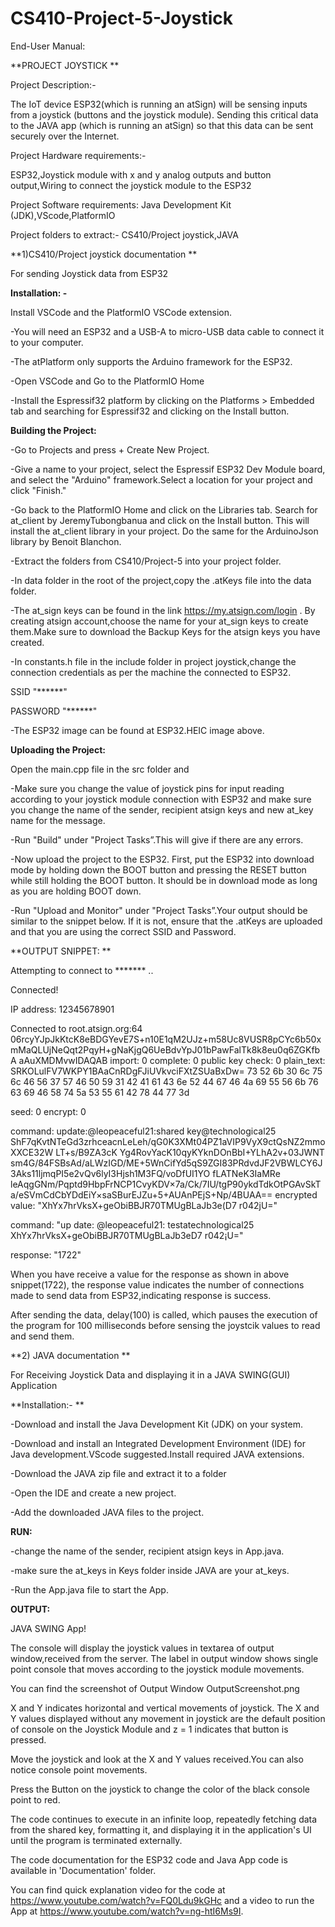# CS410-Project-5-Joystick
End-User Manual:




**PROJECT JOYSTICK **


Project Description:- 

The IoT device ESP32(which is running an atSign) will be sensing inputs from a joystick (buttons and the joystick module). Sending this critical data to the JAVA app (which is running an atSign) so that this data can be sent securely over the Internet.


Project Hardware requirements:-

ESP32,Joystick module with x and y analog outputs and button output,Wiring to connect the joystick module to the ESP32 


Project Software requirements: Java Development Kit (JDK),VScode,PlatformIO 


Project folders to extract:- CS410/Project joystick,JAVA 


**1)CS410/Project joystick documentation **



For sending Joystick data from ESP32



**Installation: -**


Install VSCode and the PlatformIO VSCode extension.

-You will need an ESP32 and a USB-A to micro-USB data cable to connect it to your computer.

-The atPlatform only supports the Arduino framework for the ESP32. 

-Open VSCode and Go to the PlatformIO Home 

-Install the Espressif32 platform by clicking on the Platforms > Embedded tab and searching for Espressif32 and clicking on the Install button.



**Building the Project:**


-Go to Projects and press + Create New Project. 

-Give a name to your project, select the Espressif ESP32 Dev Module board, and select the "Arduino" framework.Select a location for your project and click "Finish." 

-Go back to the PlatformIO Home and click on the Libraries tab. Search for at_client by JeremyTubongbanua and click on the Install button. This will install the at_client library in your project. Do the same for the ArduinoJson library by Benoit Blanchon. 

-Extract the folders from CS410/Project-5 into your project folder. 

-In data folder in the root of the project,copy the .atKeys file into the data folder.

-The at_sign keys can be found in the link https://my.atsign.com/login . By creating atsign account,choose the name for your at_sign keys to create them.Make sure to download the Backup Keys for the atsign keys you have created.

-In constants.h file in the include folder in project joystick,change the connection credentials as per the machine the connected to ESP32. 

SSID "******" 

PASSWORD "******"

-The ESP32 image can be found at ESP32.HEIC image above.


**Uploading the Project:**


Open the main.cpp file in the src folder and 

-Make sure you change the value of joystick pins for input reading according to your joystick module connection with ESP32 and make sure you change the name of the sender, recipient atsign keys and new at_key name for the message.

-Run "Build" under "Project Tasks”.This will give if there are any errors.

-Now upload the project to the ESP32. First, put the ESP32 into download mode by holding down the BOOT button and pressing the RESET button while still holding the BOOT button. It should be in download mode as long as you are holding BOOT down.

-Run "Upload and Monitor" under "Project Tasks”.Your output should be similar to the snippet below. If it is not, ensure that the .atKeys are uploaded and that you are using the correct SSID and Password. 



**OUTPUT SNIPPET: **


Attempting to connect to ******* ..

Connected! 

IP address: 12345678901

Connected to root.atsign.org:64 06rcyYJpJkKtcK8eBDGYevE7S+n10E1qM2UJz+m58Uc8VUSR8pCYc6b50x mMaQLUjNeQqt2PqyH+gNaKjgQ6UeBdvYpJ01bPawFalTk8k8eu0q6ZGKfbA aAuXMDMvwIDAQAB import: 0 complete: 0 public key check: 0 plain_text: SRKOLulFV7WKPY1BAaCnRDgFJiUVkvciFXtZSUaBxDw= 73 52 6b 30 6c 75 6c 46 56 37 57 46 50 59 31 42 41 61 43 6e 52 44 67 46 4a 69 55 56 6b 76 63 69 46 58 74 5a 53 55 61 42 78 44 77 3d

seed: 0
encrypt: 0 

command: update:@leopeaceful21:shared key@technological25 ShF7qKvtNTeGd3zrhceacnLeLeh/qG0K3XMt04PZ1aVIP9VyX9ctQsNZ2mmo XXCE32W LT+s/B9ZA3cK Yg4RovYacK10qyKYknDOnBbI+YLhA2v+03JWNT sm4G/84FSBsAd/aLWzIGD/ME+5WnCifYd5qS9ZGI83PRdvdJF2VBWLCY6J 3Aks11ljmqPI5e2vQv6lyI3Hjsh1M3FQ/voDfUI1YO fLATNeK3IaMRe leAqgGNm/Pqptd9HbpFrNCP1CvyKDV×7a/Ck/7IU/tgP90ykdTdkOtPGAvSkT a/eSVmCdCbYDdEiY×saSBurEJZu+5+AUAnPEjS+Np/4BUAA== encrypted value: "XhYx7hrVksX+geObiBBJR70TMUgBLaJb3e(D7 r042jU=" 

command: "up date: @leopeaceful21: testatechnological25 XhYx7hrVksX+geObiBBJR70TMUgBLaJb3eD7 r042¡U=" 

response: "1722" 


When you have receive a value for the response as shown in above snippet(1722), the response value indicates the number of connections made to send data from ESP32,indicating response is success. 

After sending the data, delay(100) is called, which pauses the execution of the program for 100 milliseconds before sensing the joystcik values to read and send them.




**2) JAVA documentation **


For Receiving Joystick Data and displaying it in a JAVA SWING(GUI) Application 



**Installation:- **


-Download and install the Java Development Kit (JDK) on your system. 

-Download and install an Integrated Development Environment (IDE) for Java development.VScode suggested.Install required JAVA extensions.

-Download the JAVA zip file and extract it to a folder 

-Open the IDE and create a new project. 

-Add the downloaded JAVA files to the project.



**RUN:**


-change the name of the sender, recipient atsign keys in App.java. 

-make sure the at_keys in Keys folder inside JAVA are your at_keys. 

-Run the App.java file to start the App. 



**OUTPUT:**


JAVA SWING App! 

The console will display the joystick values in textarea of output window,received from the server. The label in output window shows single point console that moves according to the joystick module movements.

You can find the screenshot of Output Window OutputScreenshot.png 

X and Y indicates horizontal and vertical movements of joystick. The X and Y values displayed without any movement in joystick are the default position of console on the Joystick Module and z = 1 indicates that button is pressed.

Move the joystick and look at the X and Y values received.You can also notice console point movements.

Press the Button on the joystick to change the color of the black console point to red.

The code continues to execute in an infinite loop, repeatedly fetching data from the shared key, formatting it, and displaying it in the application's UI until the program is terminated externally.

The code documentation for the ESP32 code and Java App code is available in 'Documentation' folder.

You can find quick explanation video for the code at https://www.youtube.com/watch?v=FQ0Ldu9kGHc and a video to run the App at https://www.youtube.com/watch?v=ng-htI6Ms9I.
 



